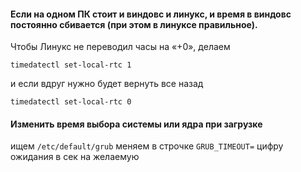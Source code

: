 #### Если на одном ПК стоит и виндовс и линукс, и время в виндовс постоянно сбивается (при этом в линуксе правильное).
Чтобы Линукс не переводил часы на «+0», делаем
```
timedatectl set-local-rtc 1
```
и если вдруг нужно будет вернуть все назад
```
timedatectl set-local-rtc 0
```
#### Изменить время выбора системы или ядра при загрузке
ищем `/etc/default/grub` меняем в строчке `GRUB_TIMEOUT=` цифру ожидания в сек на желаемую
